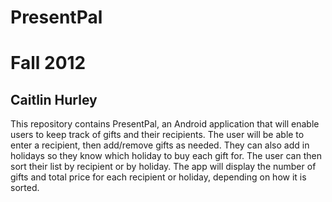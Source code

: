 PresentPal
==========
# Fall 2012
## Caitlin Hurley

This repository contains PresentPal, an Android application that will enable users to keep track of gifts and their recipients. The user will be able to enter a recipient, then add/remove gifts as needed. They can also add in holidays so they know which holiday to buy each gift for. The user can then sort their list by recipient or by holiday. The app will display the number of gifts and total price for each recipient or holiday, depending on how it is sorted.
